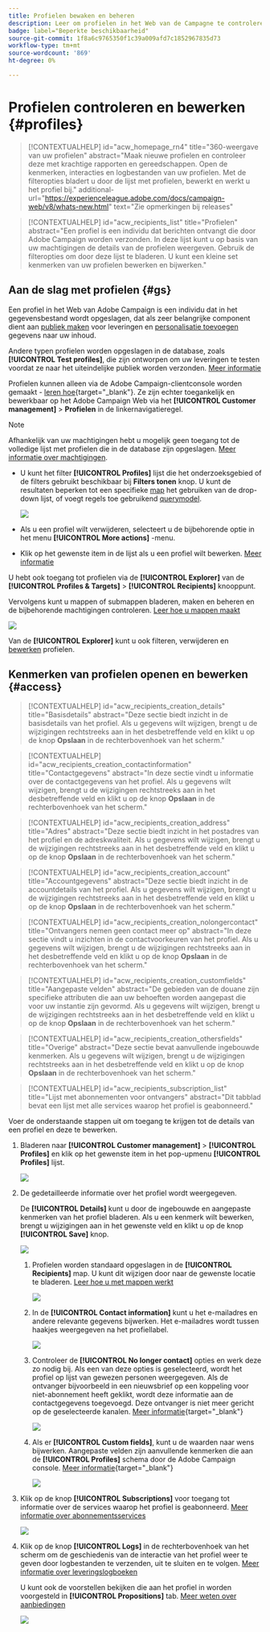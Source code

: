 ```yaml
---
title: Profielen bewaken en beheren
description: Leer om profielen in het Web van de Campagne te controleren en te beheren.
badge: label="Beperkte beschikbaarheid"
source-git-commit: 1f8a6c9765350f1c39a009afd7c1852967835d73
workflow-type: tm+mt
source-wordcount: '869'
ht-degree: 0%

---
```


# Profielen controleren en bewerken {#profiles}

>[!CONTEXTUALHELP]
>id="acw_homepage_rn4"
>title="360-weergave van uw profielen"
>abstract="Maak nieuwe profielen en controleer deze met krachtige rapporten en gereedschappen. Open de kenmerken, interacties en logbestanden van uw profielen. Met de filteropties bladert u door de lijst met profielen, bewerkt en werkt u het profiel bij."
>additional-url="https://experienceleague.adobe.com/docs/campaign-web/v8/whats-new.html" text="Zie opmerkingen bij releases"

>[!CONTEXTUALHELP]
>id="acw_recipients_list"
>title="Profielen"
>abstract="Een profiel is een individu dat berichten ontvangt die door Adobe Campaign worden verzonden. In deze lijst kunt u op basis van uw machtigingen de details van de profielen weergeven. Gebruik de filteropties om door deze lijst te bladeren. U kunt een kleine set kenmerken van uw profielen bewerken en bijwerken."

## Aan de slag met profielen {#gs}

Een profiel in het Web van Adobe Campaign is een individu dat in het gegevensbestand wordt opgeslagen, dat als zeer belangrijke component dient aan [publiek maken](create-audience.md) voor leveringen en [personalisatie toevoegen](../personalization/personalize.md) gegevens naar uw inhoud.

Andere typen profielen worden opgeslagen in de database, zoals **[!UICONTROL Test profiles]**, die zijn ontworpen om uw leveringen te testen voordat ze naar het uiteindelijke publiek worden verzonden. [Meer informatie](test-profiles.md)

Profielen kunnen alleen via de Adobe Campaign-clientconsole worden gemaakt - [leren hoe](https://experienceleague.adobe.com/docs/campaign/campaign-v8/audience/add-profiles/create-profiles.html){target="_blank"}. Ze zijn echter toegankelijk en bewerkbaar op het Adobe Campaign Web via het **[!UICONTROL Customer management]** > **Profielen** in de linkernavigatieregel.

>[!NOTE]
>
>Afhankelijk van uw machtigingen hebt u mogelijk geen toegang tot de volledige lijst met profielen die in de database zijn opgeslagen. [Meer informatie over machtigingen](../get-started/permissions.md).

* U kunt het filter **[!UICONTROL Profiles]** lijst die het onderzoeksgebied of de filters gebruikt beschikbaar bij **Filters tonen** knop. U kunt de resultaten beperken tot een specifieke [map](../get-started/permissions.md#folders) het gebruiken van de drop-down lijst, of voegt regels toe gebruikend [querymodel](../query/query-modeler-overview.md).

  ![](assets/profiles-list-filters.png)

* Als u een profiel wilt verwijderen, selecteert u de bijbehorende optie in het menu **[!UICONTROL More actions]** -menu.

* Klik op het gewenste item in de lijst als u een profiel wilt bewerken. [Meer informatie](#access)

U hebt ook toegang tot profielen via de **[!UICONTROL Explorer]** van de **[!UICONTROL Profiles & Targets]** > **[!UICONTROL Recipients]** knooppunt.

Vervolgens kunt u mappen of submappen bladeren, maken en beheren en de bijbehorende machtigingen controleren. [Leer hoe u mappen maakt](../get-started/permissions.md#folders)

![](assets/profiles-explorer-folder.png)

Van de **[!UICONTROL Explorer]** kunt u ook filteren, verwijderen en [bewerken](#access) profielen.

## Kenmerken van profielen openen en bewerken {#access}

>[!CONTEXTUALHELP]
>id="acw_recipients_creation_details"
>title="Basisdetails"
>abstract="Deze sectie biedt inzicht in de basisdetails van het profiel. Als u gegevens wilt wijzigen, brengt u de wijzigingen rechtstreeks aan in het desbetreffende veld en klikt u op de knop **Opslaan** in de rechterbovenhoek van het scherm."

>[!CONTEXTUALHELP]
>id="acw_recipients_creation_contactinformation"
>title="Contactgegevens"
>abstract="In deze sectie vindt u informatie over de contactgegevens van het profiel. Als u gegevens wilt wijzigen, brengt u de wijzigingen rechtstreeks aan in het desbetreffende veld en klikt u op de knop **Opslaan** in de rechterbovenhoek van het scherm."

>[!CONTEXTUALHELP]
>id="acw_recipients_creation_address"
>title="Adres"
>abstract="Deze sectie biedt inzicht in het postadres van het profiel en de adreskwaliteit. Als u gegevens wilt wijzigen, brengt u de wijzigingen rechtstreeks aan in het desbetreffende veld en klikt u op de knop **Opslaan** in de rechterbovenhoek van het scherm."

>[!CONTEXTUALHELP]
>id="acw_recipients_creation_account"
>title="Accountgegevens"
>abstract="Deze sectie biedt inzicht in de accountdetails van het profiel. Als u gegevens wilt wijzigen, brengt u de wijzigingen rechtstreeks aan in het desbetreffende veld en klikt u op de knop **Opslaan** in de rechterbovenhoek van het scherm."

>[!CONTEXTUALHELP]
>id="acw_recipients_creation_nolongercontact"
>title="Ontvangers nemen geen contact meer op"
>abstract="In deze sectie vindt u inzichten in de contactvoorkeuren van het profiel. Als u gegevens wilt wijzigen, brengt u de wijzigingen rechtstreeks aan in het desbetreffende veld en klikt u op de knop **Opslaan** in de rechterbovenhoek van het scherm."

>[!CONTEXTUALHELP]
>id="acw_recipients_creation_customfields"
>title="Aangepaste velden"
>abstract="De gebieden van de douane zijn specifieke attributen die aan uw behoeften worden aangepast die voor uw instantie zijn gevormd. Als u gegevens wilt wijzigen, brengt u de wijzigingen rechtstreeks aan in het desbetreffende veld en klikt u op de knop **Opslaan** in de rechterbovenhoek van het scherm."

>[!CONTEXTUALHELP]
>id="acw_recipients_creation_othersfields"
>title="Overige"
>abstract="Deze sectie bevat aanvullende ingebouwde kenmerken. Als u gegevens wilt wijzigen, brengt u de wijzigingen rechtstreeks aan in het desbetreffende veld en klikt u op de knop **Opslaan** in de rechterbovenhoek van het scherm."

>[!CONTEXTUALHELP]
>id="acw_recipients_subscription_list"
>title="Lijst met abonnementen voor ontvangers"
>abstract="Dit tabblad bevat een lijst met alle services waarop het profiel is geabonneerd."

Voer de onderstaande stappen uit om toegang te krijgen tot de details van een profiel en deze te bewerken.

1. Bladeren naar **[!UICONTROL Customer management]** > **[!UICONTROL Profiles]** en klik op het gewenste item in het pop-upmenu **[!UICONTROL Profiles]** lijst.

   ![](assets/profiles-list-select.png)

1. De gedetailleerde informatie over het profiel wordt weergegeven.

   De **[!UICONTROL Details]** kunt u door de ingebouwde en aangepaste kenmerken van het profiel bladeren. Als u een kenmerk wilt bewerken, brengt u wijzigingen aan in het gewenste veld en klikt u op de knop **[!UICONTROL Save]** knop.

   ![](assets/profile-details.png)

   1. Profielen worden standaard opgeslagen in de **[!UICONTROL Recipients]** map. U kunt dit wijzigen door naar de gewenste locatie te bladeren. [Leer hoe u met mappen werkt](../get-started/permissions.md#folders)

      ![](assets/profile-folder.png)

   1. In de **[!UICONTROL Contact information]** kunt u het e-mailadres en andere relevante gegevens bijwerken. Het e-mailadres wordt tussen haakjes weergegeven na het profiellabel.

      ![](assets/profile-address.png)

   1. Controleer de **[!UICONTROL No longer contact]** opties en werk deze zo nodig bij. Als een van deze opties is geselecteerd, wordt het profiel op lijst van gewezen personen weergegeven. Als de ontvanger bijvoorbeeld in een nieuwsbrief op een koppeling voor niet-abonnement heeft geklikt, wordt deze informatie aan de contactgegevens toegevoegd. Deze ontvanger is niet meer gericht op de geselecteerde kanalen. [Meer informatie](https://experienceleague.adobe.com/docs/campaign/campaign-v8/send/failures/quarantines.html){target="_blank"}

      ![](assets/profile-no-longer-contact.png)

   1. Als er **[!UICONTROL Custom fields]**, kunt u de waarden naar wens bijwerken. Aangepaste velden zijn aanvullende kenmerken die aan de **[!UICONTROL Profiles]** schema door de Adobe Campaign console. [Meer informatie](https://experienceleague.adobe.com/docs/campaign/campaign-v8/developer/shemas-forms/extend-schema.html){target="_blank"}

      ![](assets/profile-custom-fields.png)

1. Klik op de knop **[!UICONTROL Subscriptions]** voor toegang tot informatie over de services waarop het profiel is geabonneerd. [Meer informatie over abonnementsservices](manage-services.md)

   ![](assets/profile-subscriptions.png)

1. Klik op de knop **[!UICONTROL Logs]** in de rechterbovenhoek van het scherm om de geschiedenis van de interactie van het profiel weer te geven door logbestanden te verzenden, uit te sluiten en te volgen. [Meer informatie over leveringslogboeken](../monitor/delivery-logs.md)

   U kunt ook de voorstellen bekijken die aan het profiel in worden voorgesteld in **[!UICONTROL Propositions]** tab. [Meer weten over aanbiedingen](../msg/offers.md)

   ![](assets/profile-logs.png)
